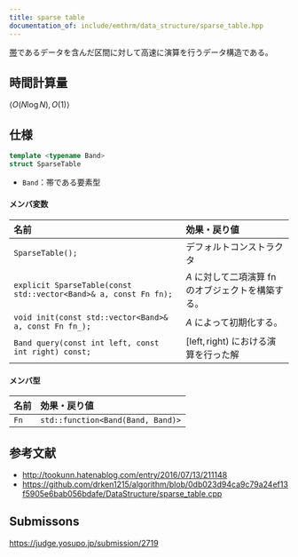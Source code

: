 ```yaml
---
title: sparse table
documentation_of: include/emthrm/data_structure/sparse_table.hpp
---
```


[帯](../../.verify-helper/docs/static/algebraic_structure.md)であるデータを含んだ区間に対して高速に演算を行うデータ構造である。


## 時間計算量

$\langle O(N\log{N}), O(1) \rangle$


## 仕様

```cpp
template <typename Band>
struct SparseTable
```

- `Band`：帯である要素型

#### メンバ変数

|名前|効果・戻り値|
|:--|:--|
|`SparseTable();`|デフォルトコンストラクタ|
|`explicit SparseTable(const std::vector<Band>& a, const Fn fn);`|$A$ に対して二項演算 $\mathrm{fn}$ のオブジェクトを構築する。|
|`void init(const std::vector<Band>& a, const Fn fn_);`|$A$ によって初期化する。|
|`Band query(const int left, const int right) const;`|$[\mathrm{left}, \mathrm{right})$ における演算を行った解|

#### メンバ型

|名前|効果・戻り値|
|:--|:--|
|`Fn`|`std::function<Band(Band, Band)>`|


## 参考文献

- http://tookunn.hatenablog.com/entry/2016/07/13/211148
- https://github.com/drken1215/algorithm/blob/0db023d94ca9c79a24ef13f5905e6bab056bdafe/DataStructure/sparse_table.cpp


## Submissons

https://judge.yosupo.jp/submission/2719
